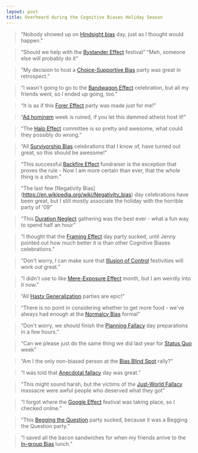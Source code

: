 ```yaml
---
layout: post
title: Overheard during the Cognitive Biases Holiday Season
---
```

>“Nobody showed up on [Hindsight bias](https://en.wikipedia.org/wiki/Hindsight_bias) day, just as I thought would happen.”

<!-- -->
>“Should we help with the [Bystander Effect](https://en.wikipedia.org/wiki/Bystander_effect) festival”  “Meh, someone else will probably do it”


<!-- -->
>“My decision to host a [Choice-Supportive Bias](https://en.wikipedia.org/wiki/Choice-supportive_bias)  party was great in retrospect.”

<!-- -->
>“I wasn't going to go to the [Bandwagon Effect](https://en.wikipedia.org/wiki/Bandwagon_effect)  celebration, but all my friends went, so I ended up going, too.”

<!-- -->
>“It is as if this [Forer Effect](https://en.wikipedia.org/wiki/Forer_effect) party was made just for me!”

<!-- -->
>“[Ad hominem](https://en.wikipedia.org/wiki/Ad_hominem) week is ruined, if you let this dammed atheist host it!”

<!-- -->
>“The [Halo Effect](https://en.wikipedia.org/wiki/Halo_effect) committee is so pretty and awesome, what could they possibly do wrong.”

<!-- -->
>“All [Survivorship Bias](https://en.wikipedia.org/wiki/Survivorship_bias) celebrations that I know of, have turned out great, so this should be awesome!”

<!-- -->
>“This successful [Backfire Effect](http://www.skepdic.com/backfireeffect.html) fundraiser is the exception that proves the rule - Now I am more certain than ever, that the whole thing is a sham.”

<!-- -->
>"The last few [Negativity Bias] (https://en.wikipedia.org/wiki/Negativity_bias) day celebrations have been great, but I still mostly associate the holiday with the horrible party of '09"

<!-- -->
>“This [Duration Neglect](https://en.wikipedia.org/wiki/Duration_neglect) gathering was the best ever - what a fun way to spend half an hour”

<!-- -->
>“I thought that the [Framing Effect](https://en.wikipedia.org/wiki/Framing_effect_%28psychology%29) day party sucked, until Jenny pointed out how much better it is than other Cognitive Biases celebrations.”

<!-- -->
>"Don't worry, I can make sure that [Illusion of Control](https://en.wikipedia.org/wiki/Illusion_of_control) festivities will work out great.”

<!-- -->
>“I didn't use to like [Mere-Exposure Effect](https://en.wikipedia.org/wiki/Mere-exposure_effect) month, but I am weirdly into it now.”

<!-- -->
>“All [Hasty Generalization](https://en.wikipedia.org/wiki/Hasty_generalization) parties are epic!”

<!-- -->
>“There is no point in considering whether to get more food - we've always had enough at the [Normalcy Bias](https://en.wikipedia.org/wiki/Normalcy_bias) formal”

<!-- -->
>“Don't worry, we should finish the [Planning Fallacy](https://en.wikipedia.org/wiki/Planning_fallacy) day preparations in a few hours.”

<!-- -->
>“Can we please just do the same thing we did last year for [Status Quo](https://en.wikipedia.org/wiki/Status_quo_bias) week”

<!-- -->
>“Am I the only non-biased person at the [Bias Blind Spot](https://en.wikipedia.org/wiki/Bias_blind_spot) rally?”

<!-- -->
>“I was told that [Anecdotal fallacy](https://en.wikipedia.org/wiki/Anecdotal_evidence) day was great.”

<!-- -->
>"This might sound harsh, but the victims of the [Just-World Fallacy](https://en.wikipedia.org/wiki/Just-world_hypothesis) massacre were awful people who deserved what they got”

<!-- -->
>“I forgot where the [Google Effect](https://en.wikipedia.org/wiki/Google_effect) festival was taking place, so I checked online.”

<!-- -->
>“This [Begging the Question](https://en.wikipedia.org/wiki/Begging_the_question) party sucked, because it was a Begging the Question party.”

<!-- -->
>“I saved all the bacon sandwiches for when my friends arrive to the [In-group Bias](https://en.wikipedia.org/wiki/In-group_favoritism) lunch.”
